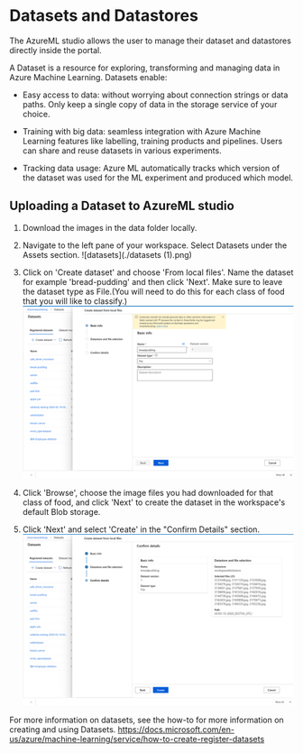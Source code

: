 # Datasets and Datastores

The AzureML studio allows the user to manage their dataset and datastores directly inside the portal. 

A Dataset is a resource for exploring, transforming and managing data in Azure Machine Learning. 
Datasets enable:

- Easy access to data: without worrying about connection strings or data paths. Only keep a single copy of data in the storage service of your choice.

- Training with big data: seamless integration with Azure Machine Learning features like labelling, training products and pipelines. Users can share and reuse datasets in various experiments.

- Tracking data usage: Azure ML automatically tracks which version of the dataset was used for the ML experiment and produced which model.


## Uploading a Dataset to AzureML studio

1. Download the images in the data folder locally. 

2. Navigate to the left pane of your workspace. Select Datasets under the Assets section.
![datasets](./datasets (1).png)

3. Click on 'Create dataset' and choose 'From local files'. Name the dataset for example 'bread-pudding' and then click 'Next'. Make sure to leave the dataset type as File.(You will need to do this for each class of food that you will like to classify.)
![](dataset2.PNG)

4. Click 'Browse', choose the image files you had downloaded for that class of food, and click 'Next' to create the dataset in the workspace's default Blob storage.

5. Click 'Next' and select 'Create' in the "Confirm Details" section. 
![](dataset3.PNG)

For more information on datasets, see the how-to for more information on creating and using Datasets. https://docs.microsoft.com/en-us/azure/machine-learning/service/how-to-create-register-datasets
